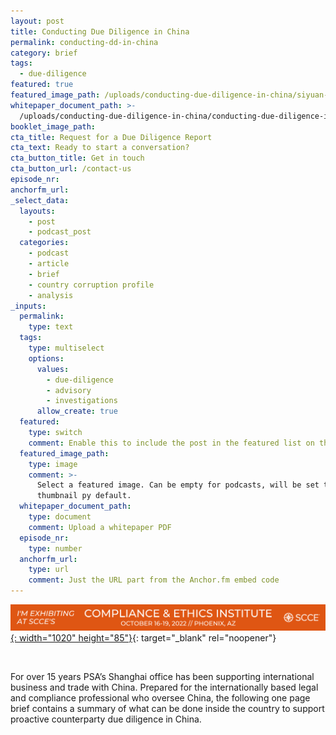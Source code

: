 ```yaml
---
layout: post
title: Conducting Due Diligence in China
permalink: conducting-dd-in-china
category: brief
tags:
  - due-diligence
featured: true
featured_image_path: /uploads/conducting-due-diligence-in-china/siyuan-zdyrjoujstg-unsplash.jpg
whitepaper_document_path: >-
  /uploads/conducting-due-diligence-in-china/conducting-due-diligence-in-china-psa.pdf
booklet_image_path: 
cta_title: Request for a Due Diligence Report
cta_text: Ready to start a conversation?
cta_button_title: Get in touch
cta_button_url: /contact-us 
episode_nr:
anchorfm_url:
_select_data:
  layouts:
    - post
    - podcast_post
  categories:
    - podcast
    - article
    - brief
    - country corruption profile
    - analysis
_inputs:
  permalink:
    type: text
  tags:
    type: multiselect
    options:
      values:
        - due-diligence
        - advisory
        - investigations
      allow_create: true
  featured:
    type: switch
    comment: Enable this to include the post in the featured list on the homepage.
  featured_image_path:
    type: image
    comment: >-
      Select a featured image. Can be empty for podcasts, will be set to podcast
      thumbnail py default.
  whitepaper_document_path:
    type: document
    comment: Upload a whitepaper PDF
  episode_nr:
    type: number
  anchorfm_url:
    type: url
    comment: Just the URL part from the Anchor.fm embed code
---
```

[![](/images/uploads/conducting-due-diligence-in-china/scce-im-exhibiting-banner-1025x85.png){: width="1020" height="85"}](https://www.corporatecompliance.org/conferences/national/2022-compliance-ethics-institute){: target="_blank" rel="noopener"}

&nbsp;

For over 15 years PSA’s Shanghai office has been supporting international business and trade with China. Prepared for the internationally based legal and compliance professional who oversee China, the following one page brief contains a summary of what can be done inside the country to support proactive counterparty due diligence in China.

&nbsp;
